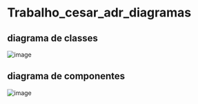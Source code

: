 # Trabalho_cesar_adr_diagramas






## diagrama de classes

![image](https://github.com/user-attachments/assets/7a85cc7d-3cba-4c94-aee9-08656674bfd7)

## diagrama de componentes

![image](https://github.com/user-attachments/assets/168dc263-6744-4bee-a490-1f42d9309875)
